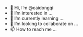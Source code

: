 - 👋 Hi, I’m @caidongqi
- 👀 I’m interested in ...
- 🌱 I’m currently learning ...
- 💞️ I’m looking to collaborate on ...
- 📫 How to reach me ...

<!---
caidongqi/caidongqi is a ✨ special ✨ repository because its `README.md` (this file) appears on your GitHub profile.
You can click the Preview link to take a look at your changes.
--->

